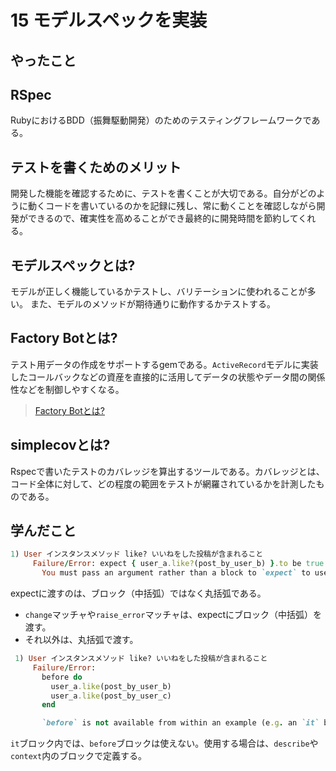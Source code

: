 # 15 モデルスペックを実装

## やったこと
## RSpec
RubyにおけるBDD（振舞駆動開発）のためのテスティングフレームワークである。

## テストを書くためのメリット
開発した機能を確認するために、テストを書くことが大切である。自分がどのように動くコードを書いているのかを記録に残し、常に動くことを確認しながら開発ができるので、確実性を高めることができ最終的に開発時間を節約してくれる。

## モデルスペックとは?
モデルが正しく機能しているかテストし、バリテーションに使われることが多い。
また、モデルのメソッドが期待通りに動作するかテストする。

## Factory Botとは?
テスト用データの作成をサポートするgemである。`ActiveRecord`モデルに実装したコールバックなどの資産を直接的に活用してデータの状態やデータ間の関係性などを制御しやすくなる。

> [Factory Botとは?](https://github.com/Shun712/Knowledges/blob/master/insta_clone/15_model_spec/index/factory_bot.md)

## simplecovとは?
Rspecで書いたテストのカバレッジを算出するツールである。カバレッジとは、コード全体に対して、どの程度の範囲をテストが網羅されているかを計測したものである。

## 学んだこと
```ruby
1) User インスタンスメソッド like? いいねをした投稿が含まれること
     Failure/Error: expect { user_a.like?(post_by_user_b) }.to be true
       You must pass an argument rather than a block to `expect` to use the provided matcher (equal true), or the matcher must implement `supports_block_expectations?`.
```
expectに渡すのは、ブロック（中括弧）ではなく丸括弧である。
- `change`マッチャや`raise_error`マッチャは、expectにブロック（中括弧）を渡す。
- それ以外は、丸括弧で渡す。

```ruby
 1) User インスタンスメソッド like? いいねをした投稿が含まれること
     Failure/Error:
       before do
         user_a.like(post_by_user_b)
         user_a.like(post_by_user_c)
       end

       `before` is not available from within an example (e.g. an `it` block) or from constructs that run in the scope of an example (e.g. `before`, `let`, etc). It is only available on an example group (e.g. a `describe` or `context` block).
```
`it`ブロック内では、`before`ブロックは使えない。使用する場合は、`describe`や`context`内のブロックで定義する。